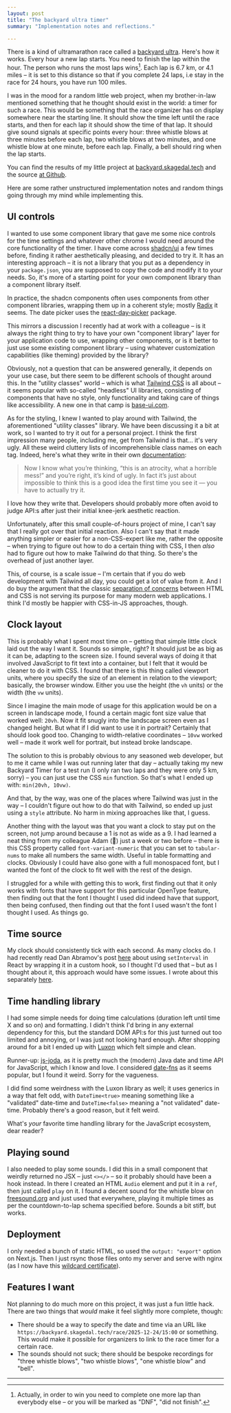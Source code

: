 ```yaml
---
layout: post
title: "The backyard ultra timer"
summary: "Implementation notes and reflections."

---
```


There is a kind of ultramarathon race called a [backyard ultra](https://en.wikipedia.org/wiki/Backyard_ultra). Here's how it works. Every hour a new lap starts. You need to finish the lap within the hour. The person who runs the most laps wins[^1]. Each lap is 6.7 km, or 4.1 miles – it is set to this distance so that if you complete 24 laps, i.e stay in the race for 24 hours, you have run 100 miles. 

I was in the mood for a random little web project, when my brother-in-law mentioned something that he thought should exist in the world: a timer for such a race. This would be something that the race organizer has on display somewhere near the starting line. It should show the time left until the race starts, and then for each lap it should show the time of that lap. It should give sound signals at specific points every hour: three whistle blows at three minutes before each lap, two whistle blows at two minutes, and one whistle blow at one minute, before each lap. Finally, a bell should ring when the lap starts. 

You can find the results of my little project at [backyard.skagedal.tech](https://backyard.skagedal.tech/) and the source [at Github](https://github.com/skagedal/backyard-timer).  

Here are some rather unstructured implementation notes and random things going through my mind while implementing this. 

## UI controls

I wanted to use some component library that gave me some nice controls for the time settings and whatever other chrome I would need around the core functionality of the timer. I have come across [shadcn/ui](https://ui.shadcn.com/) a few times before, finding it rather aesthetically pleasing, and decided to try it. It has an interesting approach&nbsp;– it is not a library that you put as a dependency in your `package.json`, you are supposed to copy the code and modify it to your needs. So, it's more of a starting point for your own component library than a component library itself. 

In practice, the shadcn components often uses components from other component libraries, wrapping them up in a coherent style; mostly [Radix](https://www.radix-ui.com/) it seems. The date picker uses the [react-day-picker](https://www.npmjs.com/package/react-day-picker) package.  

This mirrors a discussion I recently had at work with a colleague – is it always the right thing to try to have your own "component library" layer for your application code to use, wrapping other components, or is it better to just use some existing component library – using whatever customization capabilities (like theming) provided by the library? 

Obviously, not a question that can be answered generally, it depends on your use case, but there seem to be different schools of thought around this. In the "utility classes" world – which is what [Tailwind CSS](https://tailwindcss.com/) is all about – it seems popular with so-called "headless" UI libraries, consisting of components that have no style, only functionality and taking care of things like accessibility. A new one in that camp is [base-ui.com](https://base-ui.com/).   

As for the styling, I knew I wanted to play around with Tailwind, the aforementioned "utility classes" library. We have been discussing it a bit at work, so I wanted to try it out for a personal project. I think the first impression many people, including me, get from Tailwind is that... it's very ugly. All these weird cluttery lists of incomprehensible class names on each tag. Indeed, here's what they write in their own [documentation](https://tailwindcss.com/docs/utility-first):

> Now I know what you’re thinking, “this is an atrocity, what a horrible mess!” and you’re right, it’s kind of ugly. In fact it’s just about impossible to think this is a good idea the first time you see it — you have to actually try it.

I love how they write that. Developers should probably more often avoid to judge API:s after just their initial knee-jerk aesthetic reaction. 

Unfortunately, after this small couple-of-hours project of mine, I can't say that I really got over that initial reaction. Also I can't say that it made anything simpler or easier for a non-CSS-expert like me, rather the opposite – when trying to figure out how to do a certain thing with CSS, I then _also_ had to figure out how to make Tailwind do that thing. So there's the overhead of just another layer. 

This, of course, is a scale issue – I'm certain that if you do web development with Tailwind all day, you could get a lot of value from it. And I do buy the argument that the classic [separation of concerns](https://adamwathan.me/css-utility-classes-and-separation-of-concerns/) between HTML and CSS is not serving its purpose for many modern web applications. I think I'd mostly be happier with CSS-in-JS approaches, though.  

## Clock layout

This is probably what I spent most time on – getting that simple little clock laid out the way I want it. Sounds so simple, right? It should just be as big as it can be, adapting to the screen size. I found several ways of doing it that involved JavaScript to fit text into a container, but I felt that it would be cleaner to do it with CSS. I found that there is this thing called viewport units, where you specify the size of an element in relation to the viewport; basically, the browser window. Either you use the height (the `vh` units) or the width (the `vw` units). 

Since I imagine the main mode of usage for this application would be on a screen in landscape mode, I found a certain magic font size value that worked well: `20vh`. Now it fit snugly into the landscape screen even as I changed height. But what if I did want to use it in portrait? Certainly that should look good too. Changing to width-relative coordinates – `10vw` worked well – made it work well for portrait, but instead broke landscape. 

The solution to this is probably obvious to any seasoned web developer, but to me it came while I was out running later that day – actually taking my new Backyard Timer for a test run (I only ran two laps and they were only 5 km, sorry) – you can just use the CSS `min` function. So that's what I ended up with: `min(20vh, 10vw)`. 

And that, by the way, was one of the places where Tailwind was just in the way – I couldn't figure out how to do that with Tailwind, so ended up just using a `style` attribute. No harm in mixing approaches like that, I guess.  

Another thing with the layout was that you want a clock to stay put on the screen, not jump around because a 1 is not as wide as a 9. I had learned a neat thing from my colleague Adam (👋) just a week or two before – there is this CSS property called `font-variant-numeric` that you can set to `tabular-nums` to make all numbers the same width. Useful in table formatting and clocks. Obviously I could have also gone with a full monospaced font, but I wanted the font of the clock to fit well with the rest of the design. 

I struggled for a while with getting this to work, first finding out that it only works with fonts that have support for this particular OpenType feature, then finding out that the font I thought I used did indeed have that support, then being confused, then finding out that the font I used wasn't the font I thought I used. As things go.  

## Time source

My clock should consistently tick with each second. As many clocks do. I had recently read Dan Abramov's post [here](https://overreacted.io/making-setinterval-declarative-with-react-hooks/) about using `setInterval` in React by wrapping it in a custom hook, so I thought I'd used that – but as I thought about it, this approach would have some issues. I wrote about this separately [here](/2025/01/06/seconds-aligned-time-source-in-react.html).   

## Time handling library

I had some simple needs for doing time calculations (duration left until time X and so on) and formatting. I didn't think I'd bring in any external dependency for this, but the standard DOM API:s for this just turned out too limited and annoying, or I was just not looking hard enough. After shopping around for a bit I ended up with [Luxon](https://moment.github.io/luxon/) which felt simple and clean. 

Runner-up: [js-joda](https://js-joda.github.io/js-joda/), as it is pretty much the (modern) Java date and time API for JavaScript, which I know and love.  I considered [date-fns](https://date-fns.org/) as it seems popular, but I found it weird. Sorry for the vagueness. 

I did find some weirdness with the Luxon library as well; it uses generics in a way that felt odd, with `DateTime<true>` meaning something like a "validated" date-time and `DateTime<false>` meaning a "not validated" date-time. Probably there's a good reason, but it felt weird. 

What's _your_ favorite time handling library for the JavaScript ecosystem, dear reader?  

## Playing sound

I also needed to play some sounds. I did this in a small component that weirdly returned no JSX – just `<></>` – so it probably should have been a hook instead. In there I created an HTML `Audio` element and put it in a `ref`, then just called `play` on it. I found a decent sound for the whistle blow on [freesound.org](https://freesound.org/people/SpliceSound/sounds/218318/) and just used that everywhere, playing it multiple times as per the countdown-to-lap schema specified before. Sounds a bit stiff, but works.      

## Deployment

I only needed a bunch of static HTML, so used the `output: "export"` option on Next.js. Then I just rsync those files onto my server and serve with nginx (as I now have this [wildcard certificate](https://blog.skagedal.tech/2023/02/13/deploying-normal-score-converter.html)). 

## Features I want

Not planning to do much more on this project, it was just a fun little hack. There are two things that _would_ make it feel slightly more complete, though:

- There should be a way to specify the date and time via an URL like `https://backyard.skagedal.tech/race/2025-12-24/15:00` or something. This would make it possible for organizers to link to the race timer for a certain race. 
- The sounds should not suck; there should be bespoke recordings for "three whistle blows", "two whistle blows", "one whistle blow" and "bell".

---

[^1]: Actually, in order to win you need to complete one more lap than everybody else – or you will be marked as "DNF", "did not finish". 